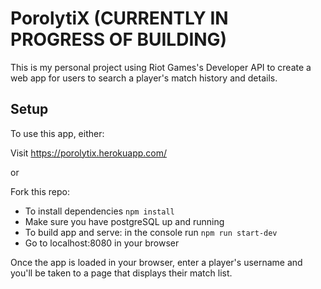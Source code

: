 # PorolytiX (CURRENTLY IN PROGRESS OF BUILDING)

This is my personal project using Riot Games's Developer API to create a web app for users to search a player's match history and details.

## Setup

To use this app, either:

Visit https://porolytix.herokuapp.com/

or

Fork this repo:

* To install dependencies
  `npm install`
* Make sure you have postgreSQL up and running
  <!-- * Seed your database
  `npm run seed` -->
* To build app and serve: in the console run `npm run start-dev`
* Go to localhost:8080 in your browser

Once the app is loaded in your browser, enter a player's username and you'll be taken to a page that displays their match list.
